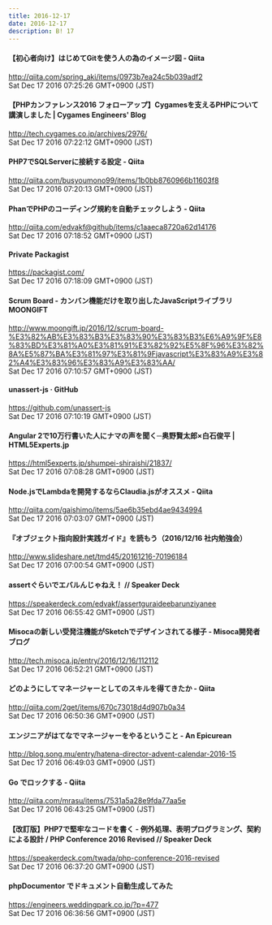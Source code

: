 ```yaml
---
title: 2016-12-17
date: 2016-12-17
description: B! 17
---
```


#### 【初心者向け】はじめてGitを使う人の為のイメージ図 - Qiita
http://qiita.com/spring_aki/items/0973b7ea24c5b039adf2<br>
Sat Dec 17 2016 07:25:26 GMT+0900 (JST)<br>


#### 【PHPカンファレンス2016 フォローアップ】Cygamesを支えるPHPについて講演しました | Cygames Engineers' Blog
http://tech.cygames.co.jp/archives/2976/<br>
Sat Dec 17 2016 07:22:12 GMT+0900 (JST)<br>


#### PHP7でSQLServerに接続する設定 - Qiita
http://qiita.com/busyoumono99/items/1b0bb8760966b11603f8<br>
Sat Dec 17 2016 07:20:13 GMT+0900 (JST)<br>


#### PhanでPHPのコーディング規約を自動チェックしよう - Qiita
http://qiita.com/edvakf@github/items/c1aaeca8720a62d14176<br>
Sat Dec 17 2016 07:18:52 GMT+0900 (JST)<br>


#### Private Packagist
https://packagist.com/<br>
Sat Dec 17 2016 07:18:09 GMT+0900 (JST)<br>


#### Scrum Board - カンバン機能だけを取り出したJavaScriptライブラリ MOONGIFT
http://www.moongift.jp/2016/12/scrum-board-%E3%82%AB%E3%83%B3%E3%83%90%E3%83%B3%E6%A9%9F%E8%83%BD%E3%81%A0%E3%81%91%E3%82%92%E5%8F%96%E3%82%8A%E5%87%BA%E3%81%97%E3%81%9Fjavascript%E3%83%A9%E3%82%A4%E3%83%96%E3%83%A9%E3%83%AA/<br>
Sat Dec 17 2016 07:10:57 GMT+0900 (JST)<br>


#### unassert-js · GitHub
https://github.com/unassert-js<br>
Sat Dec 17 2016 07:10:19 GMT+0900 (JST)<br>


#### Angular 2で10万行書いた人にナマの声を聞く─奥野賢太郎×白石俊平 | HTML5Experts.jp
https://html5experts.jp/shumpei-shiraishi/21837/<br>
Sat Dec 17 2016 07:08:28 GMT+0900 (JST)<br>


#### Node.jsでLambdaを開発するならClaudia.jsがオススメ - Qiita
http://qiita.com/gaishimo/items/5ae6b35ebd4ae9434994<br>
Sat Dec 17 2016 07:03:07 GMT+0900 (JST)<br>


#### 『オブジェクト指向設計実践ガイド』を読もう（2016/12/16 社内勉強会）
http://www.slideshare.net/tmd45/20161216-70196184<br>
Sat Dec 17 2016 07:00:54 GMT+0900 (JST)<br>


#### assertぐらいでエバルんじゃねえ！ // Speaker Deck
https://speakerdeck.com/edvakf/assertguraideebarunziyanee<br>
Sat Dec 17 2016 06:55:42 GMT+0900 (JST)<br>


#### Misocaの新しい受発注機能がSketchでデザインされてる様子 - Misoca開発者ブログ
http://tech.misoca.jp/entry/2016/12/16/112112<br>
Sat Dec 17 2016 06:52:21 GMT+0900 (JST)<br>


#### どのようにしてマネージャーとしてのスキルを得てきたか - Qiita
http://qiita.com/2get/items/670c73018d4d907b0a34<br>
Sat Dec 17 2016 06:50:36 GMT+0900 (JST)<br>


#### エンジニアがはてなでマネージャーをやるということ - An Epicurean
http://blog.song.mu/entry/hatena-director-advent-calendar-2016-15<br>
Sat Dec 17 2016 06:49:03 GMT+0900 (JST)<br>


#### Go でロックする - Qiita
http://qiita.com/mrasu/items/7531a5a28e9fda77aa5e<br>
Sat Dec 17 2016 06:43:25 GMT+0900 (JST)<br>


#### 【改訂版】PHP7で堅牢なコードを書く - 例外処理、表明プログラミング、契約による設計 / PHP Conference 2016 Revised // Speaker Deck
https://speakerdeck.com/twada/php-conference-2016-revised<br>
Sat Dec 17 2016 06:37:20 GMT+0900 (JST)<br>


#### phpDocumentor でドキュメント自動生成してみた
https://engineers.weddingpark.co.jp/?p=477<br>
Sat Dec 17 2016 06:36:56 GMT+0900 (JST)<br>


